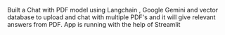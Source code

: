 Built a Chat with PDF model using Langchain , Google Gemini and vector database to upload and chat with multiple PDF's  and it will give relevant answers from PDF. App is running with the help of Streamlit
